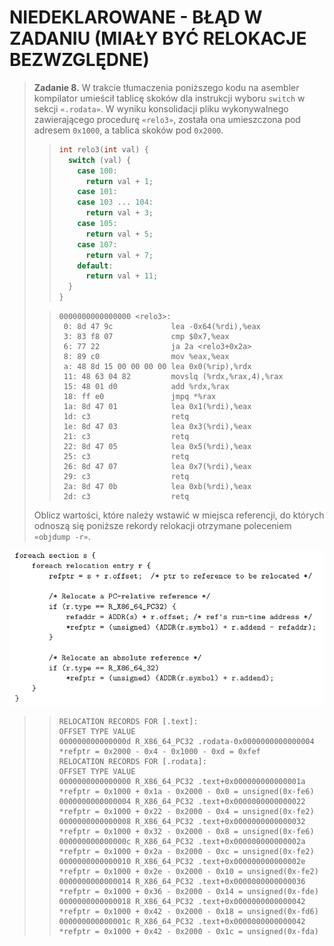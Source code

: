 # NIEDEKLAROWANE - BŁĄD W ZADANIU (MIAŁY BYĆ RELOKACJE BEZWZGLĘDNE)

> **Zadanie 8.** W trakcie tłumaczenia poniższego kodu na asembler kompilator umieścił tablicę skoków dla instrukcji wyboru `switch` w sekcji `«.rodata»`. W wyniku konsolidacji pliku wykonywalnego zawierającego procedurę `«relo3»`, została ona umieszczona pod adresem `0x1000`, a tablica skoków pod `0x2000`.
>> ```c
>> int relo3(int val) {
>>   switch (val) {
>>     case 100:
>>       return val + 1;
>>     case 101:
>>     case 103 ... 104:
>>       return val + 3;
>>     case 105:
>>       return val + 5;
>>     case 107:
>>       return val + 7;
>>     default:
>>       return val + 11;
>>   }
>> }
>> ```
>
>> ```assembly
>> 0000000000000000 <relo3>:
>>  0: 8d 47 9c             lea -0x64(%rdi),%eax
>>  3: 83 f8 07             cmp $0x7,%eax
>>  6: 77 22                ja 2a <relo3+0x2a>
>>  8: 89 c0                mov %eax,%eax
>>  a: 48 8d 15 00 00 00 00 lea 0x0(%rip),%rdx
>>  11: 48 63 04 82         movslq (%rdx,%rax,4),%rax
>>  15: 48 01 d0            add %rdx,%rax
>>  18: ff e0               jmpq *%rax
>>  1a: 8d 47 01            lea 0x1(%rdi),%eax
>>  1d: c3                  retq
>>  1e: 8d 47 03            lea 0x3(%rdi),%eax
>>  21: c3                  retq
>>  22: 8d 47 05            lea 0x5(%rdi),%eax
>>  25: c3                  retq
>>  26: 8d 47 07            lea 0x7(%rdi),%eax
>>  29: c3                  retq
>>  2a: 8d 47 0b            lea 0xb(%rdi),%eax
>>  2d: c3                  retq
>> ```
>
> Oblicz wartości, które należy wstawić w miejsca referencji, do których odnoszą się poniższe rekordy relokacji otrzymane poleceniem `«objdump -r»`.

![Proces relokowania odwołań do symboli](zadanie8.1.png)

>> ```
>> RELOCATION RECORDS FOR [.text]:
>> OFFSET TYPE VALUE
>> 000000000000000d R_X86_64_PC32 .rodata-0x0000000000000004 *refptr = 0x2000 - 0x4 - 0x1000 - 0xd = 0xfef
>> RELOCATION RECORDS FOR [.rodata]:
>> OFFSET TYPE VALUE
>> 0000000000000000 R_X86_64_PC32 .text+0x000000000000001a   *refptr = 0x1000 + 0x1a - 0x2000 - 0x0 = unsigned(0x-fe6)
>> 0000000000000004 R_X86_64_PC32 .text+0x0000000000000022   *refptr = 0x1000 + 0x22 - 0x2000 - 0x4 = unsigned(0x-fe2)
>> 0000000000000008 R_X86_64_PC32 .text+0x0000000000000032   *refptr = 0x1000 + 0x32 - 0x2000 - 0x8 = unsigned(0x-fe6)
>> 000000000000000c R_X86_64_PC32 .text+0x000000000000002a   *refptr = 0x1000 + 0x2a - 0x2000 - 0xc = unsigned(0x-fe2)
>> 0000000000000010 R_X86_64_PC32 .text+0x000000000000002e   *refptr = 0x1000 + 0x2e - 0x2000 - 0x10 = unsigned(0x-fe2)
>> 0000000000000014 R_X86_64_PC32 .text+0x0000000000000036   *refptr = 0x1000 + 0x36 - 0x2000 - 0x14 = unsigned(0x-fde)
>> 0000000000000018 R_X86_64_PC32 .text+0x0000000000000042   *refptr = 0x1000 + 0x42 - 0x2000 - 0x18 = unsigned(0x-fd6)
>> 000000000000001c R_X86_64_PC32 .text+0x0000000000000042   *refptr = 0x1000 + 0x42 - 0x2000 - 0x1c = unsigned(0x-fda)
>> ```
